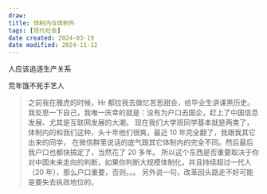 ```yaml
---
draw:
title: 体制内与体制外
tags: [现代社会]
date created: 2024-03-19
date modified: 2024-11-12
---
```


人应该追逐生产关系

<!-- more -->

荒年饿不死手艺人

> 之前我在雅虎的时候，Hr 都拉我去做忆苦思甜会，给毕业生讲课黑历史。
我反思一下自己，我唯一庆幸的就是：没有为户口去国企，赶上了中国信息发展、尤其是互联网发展的大潮。
现在我们大学班同学基本就是两类了，体制内的和我们这种，头十年他们很爽，最近 10 年完全翻了，我跟我其它出来的同学，
在微信群里说话的底气跟其它体制内的完全不同。然后最后我户口也都快搞定了，当然花了 20 多年。
所以这个东西是否重要取决于你对中国未来走向的判断，如果你判断大规模体制化，并且持续超过一代人（20 年），那么户口重要，否则。。。
另外说一句，改革回头路走不好可能是要失去执政地位的。
